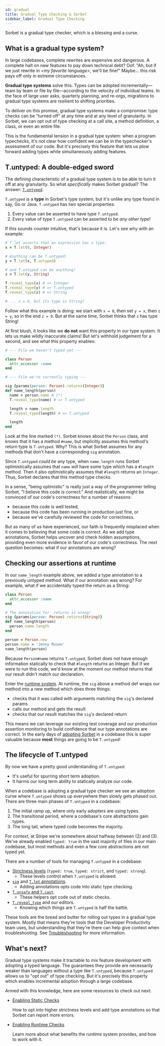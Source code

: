 ```yaml
---
id: gradual
title: Gradual Type Checking & Sorbet
sidebar_label: Gradual Type Checking
---
```


Sorbet is a gradual type checker, which is a blessing and a curse.

## What is a gradual type system?

In large codebases, complete rewrites are expensive and dangerous. A complete
halt on new features to pay down technical debt? Oof. "Ah, but if we just
rewrite in _\<my favorite language\>_, we'll be fine!" Maybe... this risk pays off
only in extreme circumstances.

**Gradual type systems** solve this. Types can be adopted incrementally—team
by team or file by file—according to the velocity of individual teams. In the
face of large user asks, quarterly planning, and re-orgs, migrations to gradual
type systems are resilient to shifting priorities.

To deliver on this promise, gradual type systems make a compromise: type checks
can be "turned off" at any time and at any level of granularity. In Sorbet, we
can opt out of type checking at a call site, a method definition, a class, or
even an entire file.

This is the fundamental tension in a gradual type system: when a program
typechecks, it's not clear how confident we can be in the typechecker's
assessment of our code. But it's precisely this feature that lets us plow
forward adding types while simultaneously adding features.


## T.untyped: A double-edged sword

The defining characteristic of a gradual type system is to be able to turn it
off at any granularity. So what _specifically_ makes Sorbet gradual? The answer:
[`T.untyped`](untyped.md).

`T.untyped` is a **type** in Sorbet's type system, but it's unlike any type
found in say, Go or Java. `T.untyped` has two special properties:

1.  Every value can be asserted to have type `T.untyped`.
2.  Every value of type `T.untyped` can be asserted to be _any other type_!

If this sounds counter intuitive, that's because it is. Let's see why with an
example:

```ruby
# T.let asserts that an expression has a type:
x = T.let(0, Integer)

# Anything can be T.untyped:
y = T.let(x, T.untyped)

# and T.untyped can be anything!
z = T.let(y, String)

T.reveal_type(x) # => Integer
T.reveal_type(y) # => T.untyped
T.reveal_type(z) # => String

# ... z = 0, but its type is String!
```

Follow what this example is doing: we start with `x = 0`, then set `y = x`,
then `z = y`, so in the end `z = 0`. But at the same time, Sorbet thinks that
`z` has type String!

At first blush, it looks like we **do not** want this property in our type
system. It lets us make wildly inaccurate claims! But let's withhold judgement
for a second, and see what this property enables:

```ruby
# --- File we haven't typed yet ---

class Person
  attr_accessor :name
end

# --- File we're currently typing ---

sig {params(person: Person).returns(Integer)}
def name_length(person)
  name = person.name # (*)
  T.reveal_type(name) # => T.untyped

  length = name.length
  T.reveal_type(length) # => T.untyped

  length
end
```

Look at the line marked `(*)`. Sorbet knows about the `Person` class, and knows
that it has a method `#name`, but implicitly assumes this method's return type
is `T.untyped`. Why? This is what Sorbet assumes for any methods that don't have
a corresponding `sig` annotation.

Since `T.untyped` _could be_ any type, when `name.length` runs Sorbet
optimistically assumes that `name` _will_ have some type which has a `#length`
method. Then it also optimistically assumes that `#length` returns an `Integer`.
Thus, Sorbet declares that this method type checks.

In a sense, "being optimistic" is really just a way of the programmer telling
Sorbet, "I believe this code is correct." And realistically, we might be
convinced of our code's correctness for a number of reasons:

- because this code is well tested,
- because this code has been running in production just fine, or
- because we've carefully reviewed the code for correctness.

But as many of us have experienced, our faith is frequently misplaced when it
comes to believing that some code is correct. As we add type annotations, Sorbet
helps uncover and check hidden assumptions, providing even more evidence in
favor of our code's correctness. The next question becomes: what if our
annotations are wrong?


## Checking our assertions at runtime

In our `name_length` example above, we added a type annotation to a previously
untyped method. What if our annotation was wrong? For example, what if we
accidentally typed the return as a String:

```ruby
class Person
  attr_accessor :name
end

# The annotation for .returns is wrong!
sig {params(person: Person).returns(String)}
def name_length(person)
  person.name.length
end

person = Person.new
person.name = 'Jenny Rosen'
name_length(person)
```

Because `Person#name` returns `T.untyped`, Sorbet does not have enough
information statically to check that `#length` returns an Integer. But if we
were to run this code, we'd know at the moment our method returns that our
result didn't match our declaration.

Enter the [runtime system](runtime.md). At runtime, the `sig` above a method def
wraps our method into a new method which does three things:

- checks that it was called with arguments matching the `sig`'s declared params
- calls our method and gets the result
- checks that our result matches the `sig`'s declared return

This means we can leverage our existing test coverage and our production
assertion monitoring to build confidence that our type annotations are correct.
In the early days of [adopting Sorbet](adopting.md) in a codebase this is super
valuable because **most** things are going to be `T.untyped`!

## The lifecycle of T.untyped

By now we have a pretty good understanding of `T.untyped`:

- It's useful for spurring short term adoption.
- It harms our long term ability to statically analyze our code.

When a codebase is adopting a gradual type checker we see an adoption curve
where `T.untyped` shows up everywhere then slowly gets phased out. There are
three main phases of `T.untyped` in a codebase:

1.  The initial ramp up, where only early adopters are using types.
1.  The transitional period, where a codebase's core abstractions gain types.
1.  The long tail, where typed code becomes the majority.

For context, at Stripe we're somewhere about halfway between (2) and (3). We've
already enabled `typed: true` in the vast majority of files in our main
codebase, but most methods and even a few core abstractions are not typed yet.

There are a number of tools for managing `T.untyped` in a codebase:

- [Strictness levels](static.md) (`typed: true`, `typed: strict`, and `typed:
  strong`).
  - These levels control when `T.untyped` is allowed.
- [`sig`](sigs.md) and [`T.let` annotations](strict.md).
  - Adding annotations opts code into static type checking.
- [`T.unsafe` and `T.cast`](troubleshooting.md#escape-hatches).
  - These helpers opt code out of static checks.
- [`T.reveal_type`](troubleshooting.md) and our editors.
  - Knowing which things are `T.untyped` is half the battle.

These tools are the bread and butter for rolling out types in a gradual type
system. Mostly that means they're tools that the Developer Productivity team
uses, but understanding that they're there can help give context when
troubleshooting. See [Troubleshooting](troubleshooting.md) for more information.


## What's next?

Gradual type systems make it tractable to mix feature development with adopting
a typed language. The guarantees they provide are necessarily weaker than
languages without a type like `T.untyped`, because `T.untyped` allows us to
"opt out" of type checking. But it's precisely this property which enables
incremental adoption through a large codebase.

Armed with this knowledge, here are some resources to check out next:

- [Enabling Static Checks](static.md)

  How to opt into higher strictness levels and add type annotations so that
  Sorbet can report more errors.

- [Enabling Runtime Checks](runtime.md)

  Learn more about what benefits the runtime system provides, and how to work
  with it.
